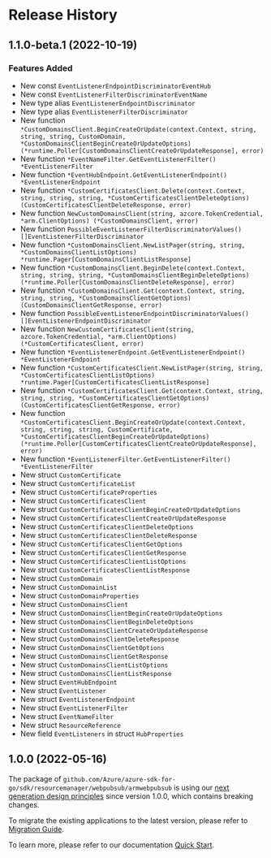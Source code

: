 # Release History

## 1.1.0-beta.1 (2022-10-19)
### Features Added

- New const `EventListenerEndpointDiscriminatorEventHub`
- New const `EventListenerFilterDiscriminatorEventName`
- New type alias `EventListenerEndpointDiscriminator`
- New type alias `EventListenerFilterDiscriminator`
- New function `*CustomDomainsClient.BeginCreateOrUpdate(context.Context, string, string, string, CustomDomain, *CustomDomainsClientBeginCreateOrUpdateOptions) (*runtime.Poller[CustomDomainsClientCreateOrUpdateResponse], error)`
- New function `*EventNameFilter.GetEventListenerFilter() *EventListenerFilter`
- New function `*EventHubEndpoint.GetEventListenerEndpoint() *EventListenerEndpoint`
- New function `*CustomCertificatesClient.Delete(context.Context, string, string, string, *CustomCertificatesClientDeleteOptions) (CustomCertificatesClientDeleteResponse, error)`
- New function `NewCustomDomainsClient(string, azcore.TokenCredential, *arm.ClientOptions) (*CustomDomainsClient, error)`
- New function `PossibleEventListenerFilterDiscriminatorValues() []EventListenerFilterDiscriminator`
- New function `*CustomDomainsClient.NewListPager(string, string, *CustomDomainsClientListOptions) *runtime.Pager[CustomDomainsClientListResponse]`
- New function `*CustomDomainsClient.BeginDelete(context.Context, string, string, string, *CustomDomainsClientBeginDeleteOptions) (*runtime.Poller[CustomDomainsClientDeleteResponse], error)`
- New function `*CustomDomainsClient.Get(context.Context, string, string, string, *CustomDomainsClientGetOptions) (CustomDomainsClientGetResponse, error)`
- New function `PossibleEventListenerEndpointDiscriminatorValues() []EventListenerEndpointDiscriminator`
- New function `NewCustomCertificatesClient(string, azcore.TokenCredential, *arm.ClientOptions) (*CustomCertificatesClient, error)`
- New function `*EventListenerEndpoint.GetEventListenerEndpoint() *EventListenerEndpoint`
- New function `*CustomCertificatesClient.NewListPager(string, string, *CustomCertificatesClientListOptions) *runtime.Pager[CustomCertificatesClientListResponse]`
- New function `*CustomCertificatesClient.Get(context.Context, string, string, string, *CustomCertificatesClientGetOptions) (CustomCertificatesClientGetResponse, error)`
- New function `*CustomCertificatesClient.BeginCreateOrUpdate(context.Context, string, string, string, CustomCertificate, *CustomCertificatesClientBeginCreateOrUpdateOptions) (*runtime.Poller[CustomCertificatesClientCreateOrUpdateResponse], error)`
- New function `*EventListenerFilter.GetEventListenerFilter() *EventListenerFilter`
- New struct `CustomCertificate`
- New struct `CustomCertificateList`
- New struct `CustomCertificateProperties`
- New struct `CustomCertificatesClient`
- New struct `CustomCertificatesClientBeginCreateOrUpdateOptions`
- New struct `CustomCertificatesClientCreateOrUpdateResponse`
- New struct `CustomCertificatesClientDeleteOptions`
- New struct `CustomCertificatesClientDeleteResponse`
- New struct `CustomCertificatesClientGetOptions`
- New struct `CustomCertificatesClientGetResponse`
- New struct `CustomCertificatesClientListOptions`
- New struct `CustomCertificatesClientListResponse`
- New struct `CustomDomain`
- New struct `CustomDomainList`
- New struct `CustomDomainProperties`
- New struct `CustomDomainsClient`
- New struct `CustomDomainsClientBeginCreateOrUpdateOptions`
- New struct `CustomDomainsClientBeginDeleteOptions`
- New struct `CustomDomainsClientCreateOrUpdateResponse`
- New struct `CustomDomainsClientDeleteResponse`
- New struct `CustomDomainsClientGetOptions`
- New struct `CustomDomainsClientGetResponse`
- New struct `CustomDomainsClientListOptions`
- New struct `CustomDomainsClientListResponse`
- New struct `EventHubEndpoint`
- New struct `EventListener`
- New struct `EventListenerEndpoint`
- New struct `EventListenerFilter`
- New struct `EventNameFilter`
- New struct `ResourceReference`
- New field `EventListeners` in struct `HubProperties`


## 1.0.0 (2022-05-16)

The package of `github.com/Azure/azure-sdk-for-go/sdk/resourcemanager/webpubsub/armwebpubsub` is using our [next generation design principles](https://azure.github.io/azure-sdk/general_introduction.html) since version 1.0.0, which contains breaking changes.

To migrate the existing applications to the latest version, please refer to [Migration Guide](https://aka.ms/azsdk/go/mgmt/migration).

To learn more, please refer to our documentation [Quick Start](https://aka.ms/azsdk/go/mgmt).